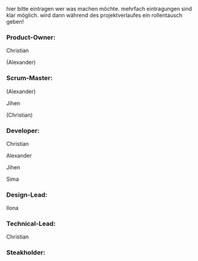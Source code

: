 hier bitte eintragen wer was machen möchte.
mehrfach eintragungen sind klar möglich. wird dann während des projektverlaufes ein rollentausch geben!

### Product-Owner:

Christian

(Alexander)

### Scrum-Master:

(Alexander)

Jihen

(Christian)

### Developer:

Christian

Alexander

Jihen

Sima

### Design-Lead:

Ilona

### Technical-Lead:

Christian

### Steakholder:
